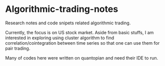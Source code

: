 # Algorithmic-trading-notes
Research notes and code snipets related algorithmic trading. 

Currently, the focus is on US stock market. Aside from basic stuffs, I am interested in exploring using cluster algorithm to find
correlation/cointegration between time series so that one can use them for pair trading.

Many of codes here were written on quantopian and need their IDE to run.
